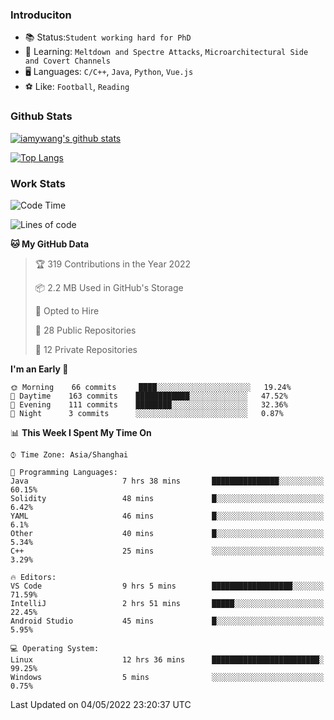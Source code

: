 ### Introduciton

- 📚 Status:`Student working hard for PhD`
- 🔎 Learning: `Meltdown and Spectre Attacks`, `Microarchitectural Side and Covert Channels`
- 🖥️ Languages: `C/C++`, `Java`, `Python`, `Vue.js`
- ⚽ Like: `Football`, `Reading`

### Github Stats

[![iamywang's github stats](https://github-readme-stats.vercel.app/api?username=iamywang&count_private=true&show_icons=true)]()

[![Top Langs](https://github-readme-stats.vercel.app/api/top-langs/?username=iamywang&layout=compact)]()

### Work Stats

<!--START_SECTION:waka-->
![Code Time](http://img.shields.io/badge/Code%20Time-299%20hrs%2025%20mins-blue)

![Lines of code](https://img.shields.io/badge/From%20Hello%20World%20I%27ve%20Written--49%20Thousand%20lines%20of%20code-blue)

**🐱 My GitHub Data** 

> 🏆 319 Contributions in the Year 2022
 > 
> 📦 2.2 MB Used in GitHub's Storage 
 > 
> 💼 Opted to Hire
 > 
> 📜 28 Public Repositories 
 > 
> 🔑 12 Private Repositories  
 > 
**I'm an Early 🐤** 

```text
🌞 Morning    66 commits     ████░░░░░░░░░░░░░░░░░░░░░   19.24% 
🌆 Daytime    163 commits    ████████████░░░░░░░░░░░░░   47.52% 
🌃 Evening    111 commits    ████████░░░░░░░░░░░░░░░░░   32.36% 
🌙 Night      3 commits      ░░░░░░░░░░░░░░░░░░░░░░░░░   0.87%

```


📊 **This Week I Spent My Time On** 

```text
⌚︎ Time Zone: Asia/Shanghai

💬 Programming Languages: 
Java                     7 hrs 38 mins       ███████████████░░░░░░░░░░   60.15% 
Solidity                 48 mins             █░░░░░░░░░░░░░░░░░░░░░░░░   6.42% 
YAML                     46 mins             █░░░░░░░░░░░░░░░░░░░░░░░░   6.1% 
Other                    40 mins             █░░░░░░░░░░░░░░░░░░░░░░░░   5.34% 
C++                      25 mins             ░░░░░░░░░░░░░░░░░░░░░░░░░   3.29%

🔥 Editors: 
VS Code                  9 hrs 5 mins        ██████████████████░░░░░░░   71.59% 
IntelliJ                 2 hrs 51 mins       █████░░░░░░░░░░░░░░░░░░░░   22.45% 
Android Studio           45 mins             █░░░░░░░░░░░░░░░░░░░░░░░░   5.95%

💻 Operating System: 
Linux                    12 hrs 36 mins      ████████████████████████░   99.25% 
Windows                  5 mins              ░░░░░░░░░░░░░░░░░░░░░░░░░   0.75%

```


 Last Updated on 04/05/2022 23:20:37 UTC
<!--END_SECTION:waka-->
